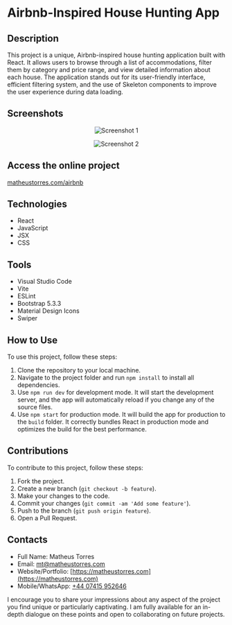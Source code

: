 # **Airbnb-Inspired House Hunting App**

## **Description**

This project is a unique, Airbnb-inspired house hunting application built with React. It allows users to browse through a list of accommodations, filter them by category and price range, and view detailed information about each house. The application stands out for its user-friendly interface, efficient filtering system, and the use of Skeleton components to improve the user experience
during data loading.

## **Screenshots**

<p align="center">
  <img src="readme/screenshot01.jpg" alt="Screenshot 1">
</p>

<p align="center">
  <img src="readme/screenshot02.jpg" alt="Screenshot 2">
</p>

## **Access the online project**

<a href="https://matheustorres.com/airbnb" target="_blank">matheustorres.com/airbnb</a>

## **Technologies**

-   React
-   JavaScript
-   JSX
-   CSS

## **Tools**

-   Visual Studio Code
-   Vite
-   ESLint
-   Bootstrap 5.3.3
-   Material Design Icons
-   Swiper

## **How to Use**

To use this project, follow these steps:

1. Clone the repository to your local machine.
2. Navigate to the project folder and run `npm install` to install all dependencies.
3. Use `npm run dev` for development mode. It will start the development server, and the app will automatically reload if you change any of the source files.
4. Use `npm start` for production mode. It will build the app for production to the `build` folder. It correctly bundles React in production mode and optimizes the build for the best performance.

## **Contributions**

To contribute to this project, follow these steps:

1. Fork the project.
2. Create a new branch (`git checkout -b feature`).
3. Make your changes to the code.
4. Commit your changes (`git commit -am 'Add some feature'`).
5. Push to the branch (`git push origin feature`).
6. Open a Pull Request.

## **Contacts**

-   Full Name: Matheus Torres
-   Email: [mt@matheustorres.com](mailto:mt@matheustorres.com)
-   Website/Portfolio: [https://matheustorres.com](https://matheustorres.com)
-   Mobile/WhatsApp: [+44 07415 952646](https://wa.me/447415952646)

I encourage you to share your impressions about any aspect of the project you find unique or particularly captivating. I am fully available for an in-depth dialogue on these points and open to collaborating on future projects.

